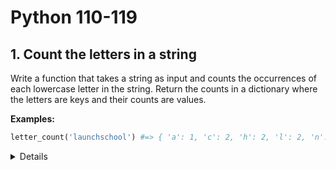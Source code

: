 # Python 110-119
## 1. Count the letters in a string

Write a function that takes a string as input and counts the occurrences of each
lowercase letter in the string. Return the counts in a dictionary where the
letters are keys and their counts are values.

**Examples:**

```python
letter_count('launchschool') #=> { 'a': 1, 'c': 2, 'h': 2, 'l': 2, 'n':1, 'o': 2, 's':1, 'u': 1 }
```

<details></details>